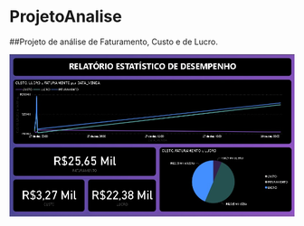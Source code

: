 # ProjetoAnalise

##Projeto de análise de Faturamento, Custo e de Lucro.


![dadosDash.jpg](https://github.com/alexsiks/ProjetoAnalise/blob/372255aa2cf47b0954e18653cd5912074460c4c0/dadosDash.jpg)
